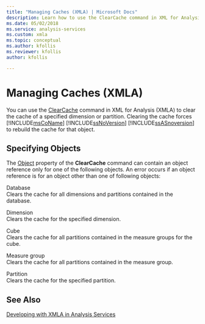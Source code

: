```yaml
---
title: "Managing Caches (XMLA) | Microsoft Docs"
description: Learn how to use the ClearCache command in XML for Analysis (XMLA) to clear the cache of a specified dimension or partition. 
ms.date: 05/02/2018
ms.service: analysis-services
ms.custom: xmla
ms.topic: conceptual
ms.author: kfollis
ms.reviewer: kfollis
author: kfollis

---
```

# Managing Caches (XMLA)
  You can use the [ClearCache](../xmla/xml-elements-commands/clearcache-element-xmla.md) command in XML for Analysis (XMLA) to clear the cache of a specified dimension or partition. Clearing the cache forces [!INCLUDE[msCoName](../includes/msconame-md.md)] [!INCLUDE[ssNoVersion](../includes/ssnoversion-md.md)] [!INCLUDE[ssASnoversion](../includes/ssasnoversion-md.md)] to rebuild the cache for that object.  
  
## Specifying Objects  
 The [Object](../xmla/xml-elements-properties/object-element-xmla.md) property of the **ClearCache** command can contain an object reference only for one of the following objects. An error occurs if an object reference is for an object other than one of following objects:  
  
 Database  
 Clears the cache for all dimensions and partitions contained in the database.  
  
 Dimension  
 Clears the cache for the specified dimension.  
  
 Cube  
 Clears the cache for all partitions contained in the measure groups for the cube.  
  
 Measure group  
 Clears the cache for all partitions contained in the measure group.  
  
 Partition  
 Clears the cache for the specified partition.  
  
## See Also  
 [Developing with XMLA in Analysis Services](../../analysis-services/multidimensional-models-scripting-language-assl-xmla/developing-with-xmla-in-analysis-services.md)  
  
